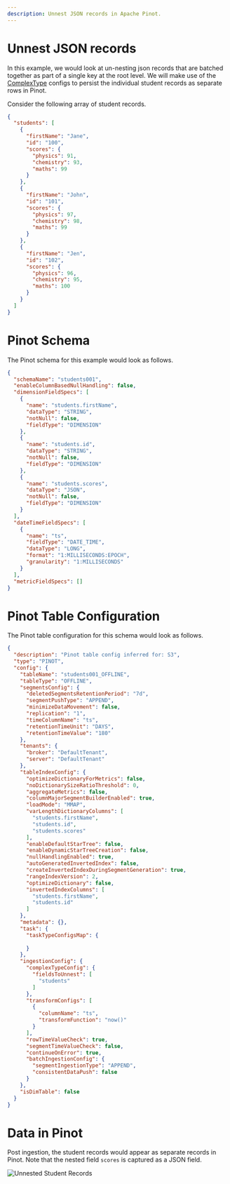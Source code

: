 ```yaml
---
description: Unnest JSON records in Apache Pinot.
---
```


# Unnest JSON records
In this example, we would look at un-nesting json records that are batched together as part of a single key at the root 
level. We will make use of the [ComplexType](complex-type.md) configs to persist the individual student records as 
separate rows in Pinot.

Consider the following array of student records.
```json
{
  "students": [
    {
      "firstName": "Jane",
      "id": "100",
      "scores": {
        "physics": 91,
        "chemistry": 93,
        "maths": 99
      }
    },
    {
      "firstName": "John",
      "id": "101",
      "scores": {
        "physics": 97,
        "chemistry": 98,
        "maths": 99
      }
    },
    {
      "firstName": "Jen",
      "id": "102",
      "scores": {
        "physics": 96,
        "chemistry": 95,
        "maths": 100
      }
    }
  ]
}
```


# Pinot Schema
The Pinot schema for this example would look as follows.

```json
{
  "schemaName": "students001",
  "enableColumnBasedNullHandling": false,
  "dimensionFieldSpecs": [
    {
      "name": "students.firstName",
      "dataType": "STRING",
      "notNull": false,
      "fieldType": "DIMENSION"
    },
    {
      "name": "students.id",
      "dataType": "STRING",
      "notNull": false,
      "fieldType": "DIMENSION"
    },
    {
      "name": "students.scores",
      "dataType": "JSON",
      "notNull": false,
      "fieldType": "DIMENSION"
    }
  ],
  "dateTimeFieldSpecs": [
    {
      "name": "ts",
      "fieldType": "DATE_TIME",
      "dataType": "LONG",
      "format": "1:MILLISECONDS:EPOCH",
      "granularity": "1:MILLISECONDS"
    }
  ],
  "metricFieldSpecs": []
}
```

# Pinot Table Configuration

The Pinot table configuration for this schema would look as follows.

```json
{
  "description": "Pinot table config inferred for: S3",
  "type": "PINOT",
  "config": {
    "tableName": "students001_OFFLINE",
    "tableType": "OFFLINE",
    "segmentsConfig": {
      "deletedSegmentsRetentionPeriod": "7d",
      "segmentPushType": "APPEND",
      "minimizeDataMovement": false,
      "replication": "1",
      "timeColumnName": "ts",
      "retentionTimeUnit": "DAYS",
      "retentionTimeValue": "180"
    },
    "tenants": {
      "broker": "DefaultTenant",
      "server": "DefaultTenant"
    },
    "tableIndexConfig": {
      "optimizeDictionaryForMetrics": false,
      "noDictionarySizeRatioThreshold": 0,
      "aggregateMetrics": false,
      "columnMajorSegmentBuilderEnabled": true,
      "loadMode": "MMAP",
      "varLengthDictionaryColumns": [
        "students.firstName",
        "students.id",
        "students.scores"
      ],
      "enableDefaultStarTree": false,
      "enableDynamicStarTreeCreation": false,
      "nullHandlingEnabled": true,
      "autoGeneratedInvertedIndex": false,
      "createInvertedIndexDuringSegmentGeneration": true,
      "rangeIndexVersion": 2,
      "optimizeDictionary": false,
      "invertedIndexColumns": [
        "students.firstName",
        "students.id"
      ]
    },
    "metadata": {},
    "task": {
      "taskTypeConfigsMap": {
        
      }
    },
    "ingestionConfig": {
      "complexTypeConfig": {
        "fieldsToUnnest": [
          "students"
        ]
      },
      "transformConfigs": [
        {
          "columnName": "ts",
          "transformFunction": "now()"
        }
      ],
      "rowTimeValueCheck": true,
      "segmentTimeValueCheck": false,
      "continueOnError": true,
      "batchIngestionConfig": {
        "segmentIngestionType": "APPEND",
        "consistentDataPush": false
      }
    },
    "isDimTable": false
  }
}
```

# Data in Pinot

Post ingestion, the student records would appear as separate records in Pinot. Note that the nested field `scores` is
captured as a JSON field.

![Unnested Student Records](../../.gitbook/unnested-student-records-json.png)
